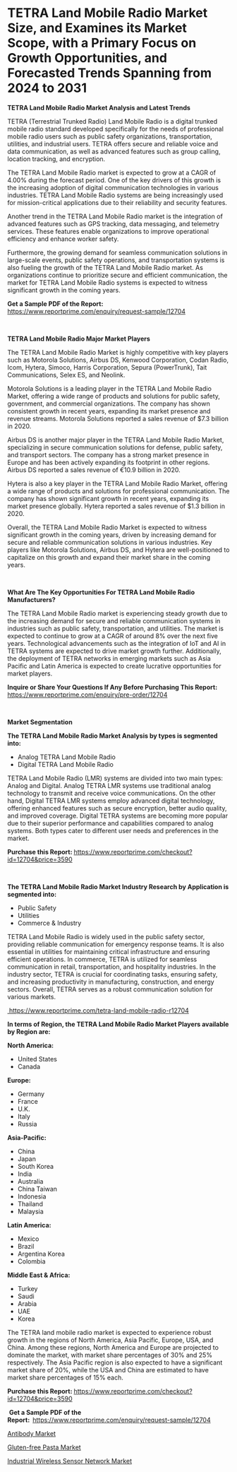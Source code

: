 <p><h1>TETRA Land Mobile Radio Market Size, and Examines its Market Scope, with a Primary Focus on Growth Opportunities, and Forecasted Trends Spanning from 2024 to 2031</h1></p><p><strong>TETRA Land Mobile Radio Market Analysis and Latest Trends</strong></p>
<p><p>TETRA (Terrestrial Trunked Radio) Land Mobile Radio is a digital trunked mobile radio standard developed specifically for the needs of professional mobile radio users such as public safety organizations, transportation, utilities, and industrial users. TETRA offers secure and reliable voice and data communication, as well as advanced features such as group calling, location tracking, and encryption.</p><p>The TETRA Land Mobile Radio market is expected to grow at a CAGR of 4.00% during the forecast period. One of the key drivers of this growth is the increasing adoption of digital communication technologies in various industries. TETRA Land Mobile Radio systems are being increasingly used for mission-critical applications due to their reliability and security features.</p><p>Another trend in the TETRA Land Mobile Radio market is the integration of advanced features such as GPS tracking, data messaging, and telemetry services. These features enable organizations to improve operational efficiency and enhance worker safety.</p><p>Furthermore, the growing demand for seamless communication solutions in large-scale events, public safety operations, and transportation systems is also fueling the growth of the TETRA Land Mobile Radio market. As organizations continue to prioritize secure and efficient communication, the market for TETRA Land Mobile Radio systems is expected to witness significant growth in the coming years.</p></p>
<p><strong>Get a Sample PDF of the Report:&nbsp;</strong> <a href="https://www.reportprime.com/enquiry/request-sample/12704">https://www.reportprime.com/enquiry/request-sample/12704</a></p>
<p>&nbsp;</p>
<p><strong>TETRA Land Mobile Radio Major Market Players</strong></p>
<p><p>The TETRA Land Mobile Radio Market is highly competitive with key players such as Motorola Solutions, Airbus DS, Kenwood Corporation, Codan Radio, Icom, Hytera, Simoco, Harris Corporation, Sepura (PowerTrunk), Tait Communications, Selex ES, and Neolink.</p><p>Motorola Solutions is a leading player in the TETRA Land Mobile Radio Market, offering a wide range of products and solutions for public safety, government, and commercial organizations. The company has shown consistent growth in recent years, expanding its market presence and revenue streams. Motorola Solutions reported a sales revenue of $7.3 billion in 2020.</p><p>Airbus DS is another major player in the TETRA Land Mobile Radio Market, specializing in secure communication solutions for defense, public safety, and transport sectors. The company has a strong market presence in Europe and has been actively expanding its footprint in other regions. Airbus DS reported a sales revenue of €10.9 billion in 2020.</p><p>Hytera is also a key player in the TETRA Land Mobile Radio Market, offering a wide range of products and solutions for professional communication. The company has shown significant growth in recent years, expanding its market presence globally. Hytera reported a sales revenue of $1.3 billion in 2020.</p><p>Overall, the TETRA Land Mobile Radio Market is expected to witness significant growth in the coming years, driven by increasing demand for secure and reliable communication solutions in various industries. Key players like Motorola Solutions, Airbus DS, and Hytera are well-positioned to capitalize on this growth and expand their market share in the coming years.</p></p>
<p>&nbsp;</p>
<p><strong>What Are The Key Opportunities For TETRA Land Mobile Radio Manufacturers?</strong></p>
<p><p>The TETRA Land Mobile Radio market is experiencing steady growth due to the increasing demand for secure and reliable communication systems in industries such as public safety, transportation, and utilities. The market is expected to continue to grow at a CAGR of around 8% over the next five years. Technological advancements such as the integration of IoT and AI in TETRA systems are expected to drive market growth further. Additionally, the deployment of TETRA networks in emerging markets such as Asia Pacific and Latin America is expected to create lucrative opportunities for market players.</p></p>
<p><strong>Inquire or Share Your Questions If Any Before Purchasing This Report:</strong> <a href="https://www.reportprime.com/enquiry/pre-order/12704">https://www.reportprime.com/enquiry/pre-order/12704</a></p>
<p>&nbsp;</p>
<p><strong>Market Segmentation</strong></p>
<p><strong>The TETRA Land Mobile Radio Market Analysis by types is segmented into:</strong></p>
<p><ul><li>Analog TETRA Land Mobile Radio</li><li>Digital TETRA Land Mobile Radio</li></ul></p>
<p><p>TETRA Land Mobile Radio (LMR) systems are divided into two main types: Analog and Digital. Analog TETRA LMR systems use traditional analog technology to transmit and receive voice communications. On the other hand, Digital TETRA LMR systems employ advanced digital technology, offering enhanced features such as secure encryption, better audio quality, and improved coverage. Digital TETRA systems are becoming more popular due to their superior performance and capabilities compared to analog systems. Both types cater to different user needs and preferences in the market.</p></p>
<p><strong>Purchase this Report:&nbsp;</strong><a href="https://www.reportprime.com/checkout?id=12704&price=3590">https://www.reportprime.com/checkout?id=12704&price=3590</a></p>
<p>&nbsp;</p>
<p><strong>The TETRA Land Mobile Radio Market Industry Research by Application is segmented into:</strong></p>
<p><ul><li>Public Safety</li><li>Utilities</li><li>Commerce & Industry</li></ul></p>
<p><p>TETRA Land Mobile Radio is widely used in the public safety sector, providing reliable communication for emergency response teams. It is also essential in utilities for maintaining critical infrastructure and ensuring efficient operations. In commerce, TETRA is utilized for seamless communication in retail, transportation, and hospitality industries. In the industry sector, TETRA is crucial for coordinating tasks, ensuring safety, and increasing productivity in manufacturing, construction, and energy sectors. Overall, TETRA serves as a robust communication solution for various markets.</p></p>
<p><a href="https://www.reportprime.com/tetra-land-mobile-radio-r12704">&nbsp;https://www.reportprime.com/tetra-land-mobile-radio-r12704</a></p>
<p><strong>In terms of Region, the TETRA Land Mobile Radio Market Players available by Region are:</strong></p>
<p>
    <p> <strong> North America: </strong>
        <ul>
            <li>United States</li>
            <li>Canada</li>
        </ul>
        </p> 
    <p> <strong> Europe: </strong>
        <ul>
            <li>Germany</li>
            <li>France</li>
            <li>U.K.</li>
            <li>Italy</li>
            <li>Russia</li>
        </ul>
        </p> 
    <p> <strong> Asia-Pacific: </strong>
        <ul>
            <li>China</li>
            <li>Japan</li>
            <li>South Korea</li>
            <li>India</li>
            <li>Australia</li>
            <li>China Taiwan</li>
            <li>Indonesia</li>
            <li>Thailand</li>
            <li>Malaysia</li>
        </ul>
        </p> 
    <p> <strong> Latin America: </strong>
        <ul>
            <li>Mexico</li>
            <li>Brazil</li>
            <li>Argentina Korea</li>
            <li>Colombia</li>
        </ul>
        </p> 
    <p> <strong> Middle East & Africa: </strong>
        <ul>
            <li>Turkey</li>
            <li>Saudi</li>
            <li>Arabia</li>
            <li>UAE</li>
            <li>Korea</li>
        </ul>
    </p>
    </p>
<p><p>The TETRA land mobile radio market is expected to experience robust growth in the regions of North America, Asia Pacific, Europe, USA, and China. Among these regions, North America and Europe are projected to dominate the market, with market share percentages of 30% and 25% respectively. The Asia Pacific region is also expected to have a significant market share of 20%, while the USA and China are estimated to have market share percentages of 15% each.</p></p>
<p><strong>Purchase this Report: </strong><a href="https://www.reportprime.com/checkout?id=12704&price=3590">https://www.reportprime.com/checkout?id=12704&price=3590</a></p>
<p>&nbsp;<strong>Get a Sample PDF of the Report:&nbsp;&nbsp;</strong><a href="https://www.reportprime.com/enquiry/request-sample/12704">https://www.reportprime.com/enquiry/request-sample/12704</a></p>
<p><strong></strong></p>
<p><p><a href="https://view.publitas.com/reportprime-1/antibody-market-growth-outlook-from-2024-to-2031-and-it-is-projecting-at-8-00-cagr-with-markets-trends-analysis-by-application-regional-outlook-and-revenue/">Antibody Market</a></p><p><a href="https://github.com/khadijahesham19/Market-Research-Report-List-1/blob/main/gluten-free-pasta-market.md">Gluten-free Pasta Market</a></p><p><a href="https://github.com/suitykhatun12/Market-Research-Report-List-1/blob/main/industrial-wireless-sensor-network-market.md">Industrial Wireless Sensor Network Market</a></p></p>